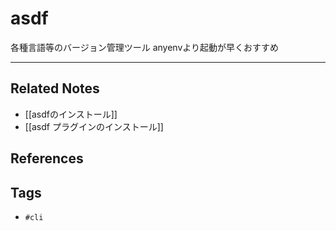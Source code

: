 # asdf
各種言語等のバージョン管理ツール
anyenvより起動が早くおすすめ

---
## Related Notes
- [[asdfのインストール]]
- [[asdf プラグインのインストール]]

## References


## Tags
- `#cli`